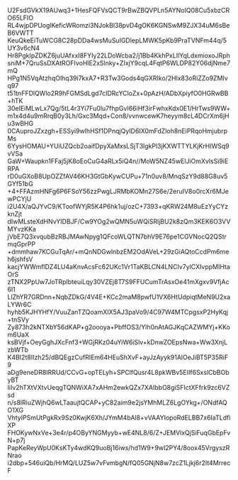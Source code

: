 U2FsdGVkX19AUwq3+1HesFQFVsQCT9rBwZBQVPLn5AYNoIQ08Cu5xbzCRO65LFIO
RL4wjpDPUoglKeficWRomzi3NJokBl38pvD4gOK6KGNSwM9ZJX34uM6sBeB6VWTT
KeuQkeEiTuWCG8C28pDDa4wsMuSuIGDlepLMWK5pKb9PraTVNFm44q/5UY3v6cN4
Hr8PgkIpZDKZ6juUAfxxI8FYIy22LDoWcba2/j1Bb4KkhPxLIlYqLdxmioxoJRph
sniM+7QruSsDXAtROFIvoHlE2xSlnky+ZIxjY9cqL4FqtP6WLDP82Y06djNme7mQ
HPg1N5VqAtzhqOlhq39i7kxA7+R3Tw3Gods4qGXRIko/2Hlx83oRiZZo9ZMIvq97
t51tnFFDlQWlo2R9hFGMSdLgd7cIDRcYCloZx+0pAzH/ADbXpiyfO0HGRwBB+hTK
30eIEiMLwLx7Qg/5tL4r3Yi7Fu0lu7fhpGvI66iHf3irFwhxKdx0E1/HrTws9WW+
m1x4d4u9mRrqB0y3Lh/Gxc3Mqd+Con8/vvnwcewK7heyym8cL4DCrXm6jHu3wBHG
0CAuproJZxzgh+ESSyi9wIhHSf1DPnqjQyID6IX0mFdZloh8nEiPRqoHmjubrpMs
6YysHOMAU+YUiUZQcb2oaifDpyXaMxsLSjT3lgkPl3jKXWTTYLKjKrHIWSq9vVSa
GaW+Waupkn1FFaj5jK8oEoCuG4aRLx5iQ4n//MoW5NZ45wElJiOmXvlsSi9iERPA
rD0uGXoB8UpOZZfAV46KH3GtGbKywCUPu+71n0uv8/MnqSzY9d88G8uv5GYf51bG
+4+FFAzmHNFg6P6FSoY56zzPwgLJRMbKOMn27S6e/2eruIV8o0rcXr6MJewPCYjU
i2U4X/aQJYvC9/KToofWYjR5K4P6hk1uj/ozC+7393+qKRW24M8uEzYyCYzknZjt
dIwMLsteXdHNvYIDBJF/Cw9YOg2wQMN5uWQiSRljBU2k8zQm3KEK6O3VVMYvzKKa
jVbE7Q3xvqubBzRBJMAwNpyg1QFcoWLQTN7bhV9E76pe1CGVNocQ2QStrmqGprPP
+dmmhaw7KCGuTqAr/+mQnNDGwlnbzEM2OdAVeL+29zGiAQtoCcdPm6meh6jshfsV
kacjYWWmflDZ4LU4aKnvAcsFc62UKc1Vr1TaKBLCN4LNCIv7ylCXIvppMIHtaOrS
zTNX2PpUw7JoTRplbteuiLqy30VZEj8T7S9FFUCumTrAsxOe41mXgxv9VfjAc6l1
LlZhYR7GRDnn+NqbZDkG/4V4E+KCc2maM8pwfU1VX6HtUdpiqtMeN9U2xaLYWr6C
hyhb5KJHYHfY/VuuZanTZQoamXIX5AJ3paVo9/4C97W4MTCpgsxP2HyKqj+tnSVy
Zy873h2kNTXbY56dKAP+g2oooya+PbffOS3/Ylh0nAtAGJKqCAZWMYj+KKom6UaX
ksBVjf+OeyGghJXcFnf3+WGjRKz04uYiW6iSlv+kDnwZOEpsNwa+Ww3XnjLzbWTb
K4BI2t8IIzh25/dBQEgzCufRIEm64HEuShXvF+ayJzAyyk91AlOeJiBT5P35RiF9
aDg9eneDR8IRRUd/CCvG+opTELyh+SPClfQusr4L8pkWBv5EIIf6SxslCbBObyBT
IiIv2hTXtVXtvUeqgTQNWiXA7xAHm2ewkQZx7XAIbbO8giSFIctXFfrk9zc6VZsd
n/s8lRiuZWjhQ6wLTaaujtQCAP+yC82aim9e2jsYMhMLZ6LgOYkg+/ONdfAQO1XG
VhtyIPSmUtPgkRx9Sz0KwjK6Xh/JYmM4bAl8+vVAAYIopoRdELBB7x6IaTLdfiXP
FHOKywNxVe+3e4r/p4OByYNGMyyb+wE4NL8/6/Z+JEMVlxQjSiFuqGbEpFvN+p7j
PapKeReyWpU0KsKTy4wdKQ9uoBj16iws/hd1W9+9wI2PY4/8oox45VrgyszRNrao
i2dbp+546uiQb/HrMQ/LUZ5w7vFvmbgN/fQ05GNjN8w7zcZ1Ljkj6r2It4MrrecF

